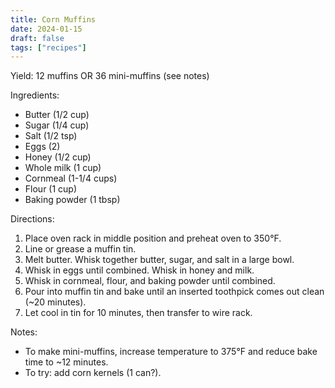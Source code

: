 ```yaml
---
title: Corn Muffins
date: 2024-01-15
draft: false
tags: ["recipes"]
---
```


Yield: 12 muffins
    OR 36 mini-muffins (see notes)

Ingredients:
- Butter (1/2 cup)
- Sugar (1/4 cup)
- Salt (1/2 tsp)
- Eggs (2)
- Honey (1/2 cup)
- Whole milk (1 cup)
- Cornmeal (1-1/4 cups)
- Flour (1 cup)
- Baking powder (1 tbsp)

Directions:
1) Place oven rack in middle position and preheat oven to 350°F.
2) Line or grease a muffin tin.
3) Melt butter. Whisk together butter, sugar, and salt in a large bowl.
4) Whisk in eggs until combined. Whisk in honey and milk.
5) Whisk in cornmeal, flour, and baking powder until combined.
6) Pour into muffin tin and bake until an inserted toothpick comes out clean (~20 minutes).
7) Let cool in tin for 10 minutes, then transfer to wire rack.

Notes:
- To make mini-muffins, increase temperature to 375°F and reduce bake time to ~12 minutes.
- To try: add corn kernels (1 can?).
